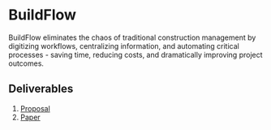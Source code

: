 # BuildFlow

BuildFlow eliminates the chaos of traditional construction management by digitizing workflows, centralizing information, and automating critical processes - saving time, reducing costs, and dramatically improving project outcomes.

## Deliverables
1.  [Proposal](https://docs.google.com/presentation/d/1TT0aXZ6WQZndfO-bq4bQAc0YeoGveU6LjOr7kiof_WY/edit?usp=sharing)
2.  [Paper](https://docs.google.com/document/d/1Nead831FbJ9FwUgvRSlhKoerU1KEEHok/edit?usp=sharing&ouid=117678527429406762387&rtpof=true&sd=true)
